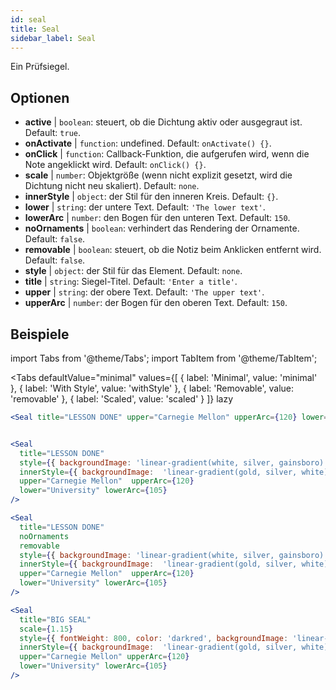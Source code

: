 ```yaml
---
id: seal 
title: Seal
sidebar_label: Seal
---
```


Ein Prüfsiegel.

## Optionen

* __active__ | `boolean`: steuert, ob die Dichtung aktiv oder ausgegraut ist. Default: `true`.
* __onActivate__ | `function`: undefined. Default: `onActivate() {}`.
* __onClick__ | `function`: Callback-Funktion, die aufgerufen wird, wenn die Note angeklickt wird. Default: `onClick() {}`.
* __scale__ | `number`: Objektgröße (wenn nicht explizit gesetzt, wird die Dichtung nicht neu skaliert). Default: `none`.
* __innerStyle__ | `object`: der Stil für den inneren Kreis. Default: `{}`.
* __lower__ | `string`: der untere Text. Default: `'The lower text'`.
* __lowerArc__ | `number`: den Bogen für den unteren Text. Default: `150`.
* __noOrnaments__ | `boolean`: verhindert das Rendering der Ornamente. Default: `false`.
* __removable__ | `boolean`: steuert, ob die Notiz beim Anklicken entfernt wird. Default: `false`.
* __style__ | `object`: der Stil für das Element. Default: `none`.
* __title__ | `string`: Siegel-Titel. Default: `'Enter a title'`.
* __upper__ | `string`: der obere Text. Default: `'The upper text'`.
* __upperArc__ | `number`: der Bogen für den oberen Text. Default: `150`.


## Beispiele

import Tabs from '@theme/Tabs';
import TabItem from '@theme/TabItem';

<Tabs
    defaultValue="minimal"
    values={[
        { label: 'Minimal', value: 'minimal' },
        { label: 'With Style', value: 'withStyle' },
        { label: 'Removable', value: 'removable' },
        { label: 'Scaled', value: 'scaled' }
    ]}
    lazy
>

<TabItem value="minimal">

```jsx live
<Seal title="LESSON DONE" upper="Carnegie Mellon" upperArc={120} lower="University" lowerArc={105} />
```

</TabItem>


<TabItem value="withStyle">

```jsx live

<Seal 
  title="LESSON DONE" 
  style={{ backgroundImage: 'linear-gradient(white, silver, gainsboro)'}}
  innerStyle={{ backgroundImage:  'linear-gradient(gold, silver, white)' }}
  upper="Carnegie Mellon"  upperArc={120} 
  lower="University" lowerArc={105}
/>
```

</TabItem>

<TabItem value="removable">

```jsx live
<Seal 
  title="LESSON DONE" 
  noOrnaments
  removable
  style={{ backgroundImage: 'linear-gradient(white, silver, gainsboro)'}}
  innerStyle={{ backgroundImage:  'linear-gradient(gold, silver, white)' }}
  upper="Carnegie Mellon"  upperArc={120} 
  lower="University" lowerArc={105}
/>
```

</TabItem>

<TabItem value="scaled">

```jsx live
<Seal 
  title="BIG SEAL" 
  scale={1.15}
  style={{ fontWeight: 800, color: 'darkred', backgroundImage: 'linear-gradient(white, silver, gainsboro)'}}
  innerStyle={{ backgroundImage:  'linear-gradient(gold, silver, white)' }}
  upper="Carnegie Mellon" upperArc={120} 
  lower="University" lowerArc={105}
/>
```

</TabItem>

</Tabs>
